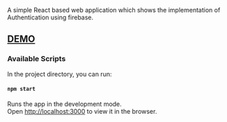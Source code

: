 A simple React based web application which shows the implementation of Authentication using firebase.
## [DEMO](https://reactfirebaseauth.netlify.com/)

### Available Scripts

In the project directory, you can run:

#### `npm start`

Runs the app in the development mode.<br>
Open [http://localhost:3000](http://localhost:3000) to view it in the browser.
